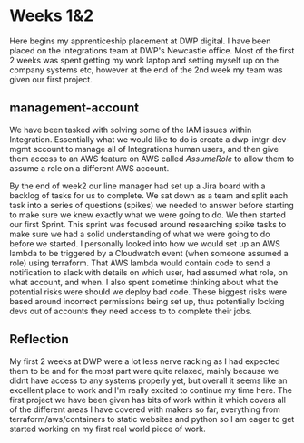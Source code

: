 # Weeks 1&2

Here begins my apprenticeship placement at DWP digital. I have been placed on the Integrations team at DWP's Newcastle office. Most of the first 2 weeks was spent getting my work laptop and setting myself up on the company systems etc, however at the end of the 2nd week my team was given our first project.

## management-account

We have been tasked with solving some of the IAM issues within Integration. Essentially what we would like to do is create a dwp-intgr-dev-mgmt account to manage all of Integrations human users, and then give them access to an AWS feature on AWS called *AssumeRole* to allow them to assume a role on a different AWS account.

By the end of week2 our line manager had set up a Jira board with a backlog of tasks for us to complete. We sat down as a team and split each task into a series of questions (spikes) we needed to answer before starting to make sure we knew exactly what we were going to do. We then started our first Sprint. This sprint was focused around researching spike tasks to make sure we had a solid understanding of what we were going to do before we started. I personally looked into how we would set up an AWS lambda to be triggered by a Cloudwatch event (when someone assumed a role) using terraform. That AWS lambda would contain code to send a notification to slack with details on which user, had assumed what role, on what account, and when. I also spent sometime thinking about what the potential risks were should we deploy bad code. These biggest risks were based around incorrect permissions being set up, thus potentially locking devs out of accounts they need access to to complete their jobs. 

## Reflection

My first 2 weeks at DWP were a lot less nerve racking as I had expected them to be and for the most part were quite relaxed, mainly because we didnt have access to any systems properly yet, but overall it seems like an excellent place to work and I'm really excited to continue my time here. The first project we have been given has bits of work within it which covers all of the different areas I have covered with makers so far, everything from terraform/aws/containers to static websites and python so I am eager to get started working on my first real world piece of work.
